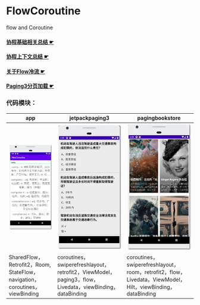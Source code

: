 # FlowCoroutine
flow and Coroutine

#### [协程基础相关总结 ☛](.doc/协程基础全貌1.md)

#### [协程上下文总结 ☛](.doc/协程上下文与异常处理2.md)

#### [关于Flow冷流 ☛](.doc/热流Channel.md)

#### [Paging3分页加载 ☛](.doc/paging3.md)

### 代码模块：

| app                                                          | jetpackpaging3                                               | pagingbookstore                                              |
| ------------------------------------------------------------ | ------------------------------------------------------------ | ------------------------------------------------------------ |
| <img src="./doc/11-16_003838.jpg" alt="有道翻译实时检索" style="zoom:80%;" /> | <img src="./doc/11-16_003941.jpg" alt="驾照题库小案例" style="zoom:80%;" /> | <img src="./doc/11-16_004011.jpg" alt="视频列表" style="zoom:80%;" /> |
| SharedFlow， Retrofit2，Room, StateFlow，navigation，coroutines，viewBinding                                              | coroutines，swiperefreshlayout，retrofit2，ViewModel，paging3，flow，Livedata，viewBinding，dataBinding | coroutines，swiperefreshlayout，room，retrofit2，flow，Livedata，ViewModel，Hilt，viewBinding，dataBinding |

